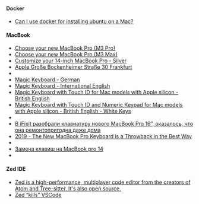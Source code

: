 

#### Docker
- [Can I use docker for installing ubuntu on a Mac?](https://stackoverflow.com/questions/40112083/can-i-use-docker-for-installing-ubuntu-on-a-mac)

#### MacBook
- [Choose your new MacBook Pro (M3 Pro)](https://www.apple.com/shop/buy-mac/macbook-pro/14-inch)
- [Choose your new MacBook Pro (M3 Max)](https://www.apple.com/shop/buy-mac/macbook-pro/14-inch-m3-max)
- [Customize your 14-inch MacBook Pro - Silver](https://www.apple.com/shop/buy-mac/macbook-pro/14-inch-silver-apple-m3-pro-with-12-core-cpu-and-18-core-gpu-18gb-memory-1tb)
- [Apple Große Bockenheimer Straße 30 Frankfurt](https://www.apple.com/de/retail/grossebockenheimerstrasse/)
- 
- [Magic Keyboard - German](https://www.apple.com/uk/shop/product/MK2A3D/A/magic-keyboard-german)
- [Magic Keyboard - International English](https://www.apple.com/uk/shop/product/MK2A3Z/A/magic-keyboard-international-english)
- [Magic Keyboard with Touch ID for Mac models with Apple silicon - British English](https://www.apple.com/uk/shop/product/MK293B/A/magic-keyboard-with-touch-id-for-mac-models-with-apple-silicon-british-english)
- [Magic Keyboard with Touch ID and Numeric Keypad for Mac models with Apple silicon - British English - White Keys](https://www.apple.com/uk/shop/product/MK2C3B/A/magic-keyboard-with-touch-id-and-numeric-keypad-for-mac-models-with-apple-silicon-british-english-white-keys)
- 
- [В iFixit разобрали клавиатуру нового MacBook Pro 16”, оказалось, что она ремонтопригодна даже дома](https://habr.com/ru/news/476086/)
- [2019 - The New MacBook Pro Keyboard is a Throwback in the Best Way](https://ru.ifixit.com/News/33820/16-inch-macbook-pro-magic-keyboard-throwback)
- 
- [Замена клавиш на MacBook pro 14](https://youtu.be/ljS0DGSBnLo)
- 

#### Zed IDE
- [Zed is a high-performance, multiplayer code editor from the creators of Atom and Tree-sitter. It's also open source.](https://zed.dev/)
- [Zed “kills” VSCode](https://youtu.be/Fk08oNi0j1Y)
